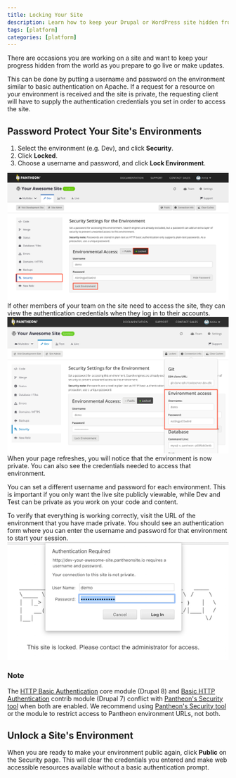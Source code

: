 ```yaml
---
title: Locking Your Site
description: Learn how to keep your Drupal or WordPress site hidden from the public for development or updates.
tags: [platform]
categories: [platform]
---
```

There are occasions you are working on a site and want to keep your progress hidden from the world as you prepare to go live or make updates.



This can be done by putting a username and password on the environment similar to basic authentication on Apache. If a request for a resource on your environment is received and the site is private, the requesting client will have to supply the authentication credentials you set in order to access the site.

## Password Protect Your Site's Environments

1. Select the environment (e.g. Dev), and click **Security**.
2. Click **Locked**.
3. Choose a username and password, and click **Lock Environment**.

![Lock environment](/source/docs/assets/images/dashboard/lock-environment.png)
If other members of your team on the site need to access the site, they can view the authentication credentials when they log in to their accounts.
![Credentials](/source/docs/assets/images/dashboard/environment-access.png)
When your page refreshes, you will notice that the environment is now private. You can also see the credentials needed to access that environment.

You can set a different username and password for each environment. This is important if you only want the live site publicly viewable, while Dev and Test can be private as you work on your code and content.

To verify that everything is working correctly, visit the URL of the environment that you have made private. You should see an authentication form where you can enter the username and password for that environment to start your session.  
 ![Example of locked site](/source/docs/assets/images/auth-required.png)

 <div class="alert alert-info" role="alert">
<h3 class="info">Note</h3>
<p>The <a href="https://www.drupal.org/docs/8/core/modules/basic_auth">HTTP Basic Authentication</a> core module (Drupal 8) and <a href="https://www.drupal.org/project/basic_auth">Basic HTTP Authentication</a> contrib module (Drupal 7) conflict with <a href="/docs/security/#password-protect-your-site%27s-environments">Pantheon's Security tool</a> when both are enabled. We recommend using <a href="/docs/security/#password-protect-your-site%27s-environments">Pantheon's Security tool</a> or the module to restrict access to Pantheon environment URLs, not both. </p>
</div>

## Unlock a Site's Environment

When you are ready to make your environment public again, click **Public** on the Security page. This will clear the credentials you entered and make web accessible resources available without a basic authentication prompt.
